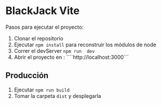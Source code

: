 # BlackJack Vite

Pasos para ejecutar el proyecto:

1. Clonar el repositorio
2. Ejecutar ```npm install``` para reconstruir los módulos de node
3. Correr el devServer ```npm run  dev```
4. Abrir el proyecto en : ````http://localhost:3000```

## Producción

1. Ejecutar ```npm run build```
2. Tomar la carpeta ```dist``` y desplegarla